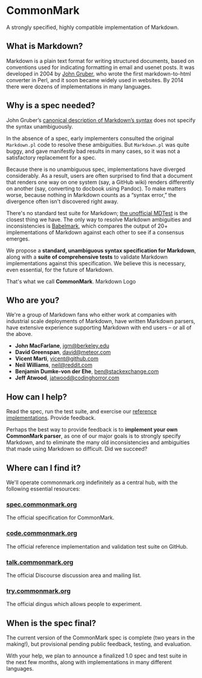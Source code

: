 # CommonMark

A strongly specified, highly compatible implementation of Markdown.

## What is Markdown?

Markdown is a plain text format for writing structured documents, based on conventions used for indicating formatting in email and usenet posts. It was developed in 2004 by [John Gruber](https://en.wikipedia.org/wiki/John_Gruber), who wrote the first markdown-to-html converter in Perl, and it soon became widely used in websites. By 2014 there were dozens of implementations in many languages.

## Why is a spec needed?

John Gruber’s [canonical description of Markdown’s syntax](http://daringfireball.net/projects/markdown/syntax) does not specify the syntax unambiguously.

In the absence of a spec, early implementers consulted the original `Markdown.pl` code to resolve these ambiguities. But `Markdown.pl` was quite buggy, and gave manifestly bad results in many cases, so it was not a satisfactory replacement for a spec.

Because there is no unambiguous spec, implementations have diverged considerably. As a result, users are often surprised to find that a document that renders one way on one system (say, a GitHub wiki) renders differently on another (say, converting to docbook using Pandoc). To make matters worse, because nothing in Markdown counts as a “syntax error,” the divergence often isn't discovered right away.

There's no standard test suite for Markdown; [the unofficial MDTest](https://github.com/michelf/mdtest/) is the closest thing we have. The only way to resolve Markdown ambiguities and inconsistencies is [Babelmark](http://johnmacfarlane.net/babelmark2/), which compares the output of 20+ implementations of Markdown against each other to see if a consensus emerges.

We propose a **standard, unambiguous syntax specification for Markdown**, along with a **suite of comprehensive tests** to validate Markdown implementations against this specification. We believe this is necessary, even essential, for the future of Markdown.

That's what we call **CommonMark**.  Markdown Logo

## Who are you?

We're a group of Markdown fans who either work at companies with industrial scale deployments of Markdown, have written Markdown parsers, have extensive experience supporting Markdown with end users – or all of the above.

- **John MacFarlane**, jgm@berkeley.edu
- **David Greenspan**, david@meteor.com
- **Vicent Marti**, vicent@github.com
- **Neil Williams**, neil@reddit.com
- **Benjamin Dumke-von der Ehe**, ben@stackexchange.com
- **Jeff Atwood**, jatwood@codinghorror.com

## How can I help?

Read the spec, run the test suite, and exercise our [reference implementations](http://code.commonmark.org/). Provide feedback.

Perhaps the best way to provide feedback is to **implement your own CommonMark parser**, as one of our major goals is to strongly specify Markdown, and to eliminate the many old inconsistencies and ambiguities that made using Markdown so difficult. Did we succeed?

## Where can I find it?

We'll operate commonmark.org indefinitely as a central hub, with the following essential resources:

### [spec.commonmark.org](http://spec.commonmark.org)

The official specification for CommonMark.

### [code.commonmark.org](http://code.commonmark.org)

The official reference implementation and validation test suite on GitHub.

### [talk.commonmark.org](http://talk.commonmark.org)

The official Discourse discussion area and mailing list.

### [try.commonmark.org](http://try.commonmark.org)

The official dingus which allows people to experiment.

## When is the spec final?

The current version of the CommonMark spec is complete (two years in the making!), but provisional pending public feedback, testing, and evaluation.

With your help, we plan to announce a finalized 1.0 spec and test suite in the next few months, along with implementations in many different languages.
